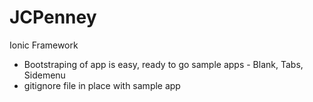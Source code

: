 # JCPenney
Ionic Framework

- Bootstraping of app is easy, ready to go sample apps - Blank, Tabs, Sidemenu
- gitignore file in place with sample app

